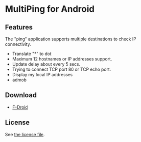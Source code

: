 # MultiPing for Android

## Features

The "ping" application supports multiple destinations to check IP connectivity.

* Translate "*" to dot
* Maximum 12 hostnames or IP addresses support.
* Update delay about every 5 secs.
* Trying to connect TCP port 80 or TCP echo port.
* Display my local IP addresses
* admob

## Download

* [F-Droid](https://f-droid.org/repository/browse/?fdid=kr.softgear.multiping)

## License

See [the license file](LICENSE.txt).
